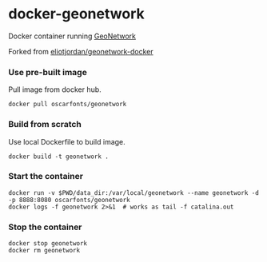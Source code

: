 docker-geonetwork
=================

Docker container running [GeoNetwork](http://geonetwork-opensource.org/)

Forked from [eliotjordan/geonetwork-docker](https://hub.docker.com/r/eliotjordan/geonetwork-docker/)


### Use  pre-built image

Pull image from docker hub.

    docker pull oscarfonts/geonetwork

### Build from scratch

Use local Dockerfile to build image.

    docker build -t geonetwork .

### Start the container

    docker run -v $PWD/data_dir:/var/local/geonetwork --name geonetwork -d -p 8888:8080 oscarfonts/geonetwork
    docker logs -f geonetwork 2>&1  # works as tail -f catalina.out

### Stop the container

    docker stop geonetwork
    docker rm geonetwork
